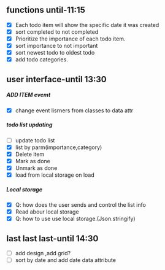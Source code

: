 ## functions until-11:15

- [x] Each todo item will show the specific date it was created
- [x] sort completed to not completed
- [x] Prioritize the importance of each todo item.
- [x] sort importance to not important
- [x] sort newest todo to oldest todo
- [x] add todo categories.

## user interface-until 13:30

##### ADD ITEM evemt

- [x] change event lisrners from classes to data attr

##### todo list updating

- [ ] update todo list
- [x] list by parm(importance,category)
- [x] Delete item
- [x] Mark as done
- [x] Unmark as done
- [x] load from local storage on load

##### Local storage

- [x] Q: how does the user sends and control the list info
- [x] Read abour local storage
- [x] Q: how to use use local storage.(Json.stringify)

## last last last-until 14:30

- [ ] add design ,add grid?
- [ ] sort by date and add date data attribute
